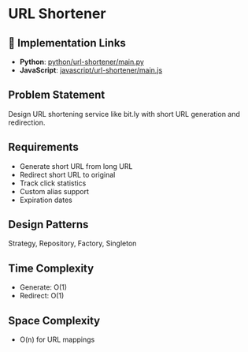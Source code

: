 # URL Shortener

## 🔗 Implementation Links

- **Python**: [python/url-shortener/main.py](python/url-shortener/main.py)
- **JavaScript**: [javascript/url-shortener/main.js](javascript/url-shortener/main.js)

## Problem Statement

Design URL shortening service like bit.ly with short URL generation and redirection.

## Requirements

- Generate short URL from long URL
- Redirect short URL to original
- Track click statistics
- Custom alias support
- Expiration dates

## Design Patterns

Strategy, Repository, Factory, Singleton

## Time Complexity

- Generate: O(1)
- Redirect: O(1)

## Space Complexity

- O(n) for URL mappings

